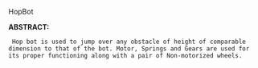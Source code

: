 HopBot

  __ABSTRACT:__

     Hop bot is used to jump over any obstacle of height of comparable dimension to that of the bot. Motor, Springs and Gears are used for its proper functioning along with a pair of Non-motorized wheels.
